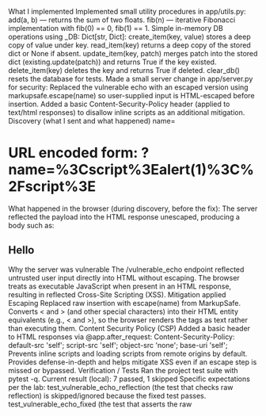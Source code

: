 What I implemented
Implemented small utility procedures in app/utils.py:
add(a, b) — returns the sum of two floats.
fib(n) — iterative Fibonacci implementation with fib(0) == 0, fib(1) == 1.
Simple in-memory DB operations using _DB: Dict[str, Dict]:
create_item(key, value) stores a deep copy of value under key.
read_item(key) returns a deep copy of the stored dict or None if absent.
update_item(key, patch) merges patch into the stored dict (existing.update(patch)) and returns True if the key existed.
delete_item(key) deletes the key and returns True if deleted.
clear_db() resets the database for tests.
Made a small server change in app/server.py for security:
Replaced the vulnerable echo with an escaped version using markupsafe.escape(name) so user-supplied input is HTML-escaped before insertion.
Added a basic Content-Security-Policy header (applied to text/html responses) to disallow inline scripts as an additional mitigation.
Discovery (what I sent and what happened)
name=<script>alert(1)</script>
# URL encoded form: ?name=%3Cscript%3Ealert(1)%3C%2Fscript%3E
What happened in the browser (during discovery, before the fix):
The server reflected the payload into the HTML response unescaped, producing a body such as:
<h2>Hello <script>alert(1)</script></h2>
Why the server was vulnerable
The /vulnerable_echo endpoint reflected untrusted user input directly into HTML without escaping.
The browser treats <script>...</script> as executable JavaScript when present in an HTML response, resulting in reflected Cross-Site Scripting (XSS).
Mitigation applied
Escaping
Replaced raw insertion with escape(name) from MarkupSafe.
Converts < and > (and other special characters) into their HTML entity equivalents (e.g., &lt; and &gt;), so the browser renders the tags as text rather than executing them.
Content Security Policy (CSP)
Added a basic header to HTML responses via @app.after_request: Content-Security-Policy: default-src 'self'; script-src 'self'; object-src 'none'; base-uri 'self';
Prevents inline scripts and loading scripts from remote origins by default. Provides defense-in-depth and helps mitigate XSS even if an escape step is missed or bypassed.
Verification / Tests
Ran the project test suite with pytest -q.
Current result (local): 7 passed, 1 skipped
Specific expectations per the lab:
test_vulnerable_echo_reflection (the test that checks raw reflection) is skipped/ignored because the fixed test passes.
test_vulnerable_echo_fixed (the test that asserts the raw <script> no longer appears) passes.
How to reproduce locally
# Create and activate the virtualenv
python -m venv venv
source venv/bin/activate

# Install dependencies
pip install -r requirements.txt

# Run tests
pytest -q

# Run the server and open the forms in a browser
./run.sh
# visit http://127.0.0.1:8000/

# Optional: check the CSP header on HTML responses
curl -I http://127.0.0.1:8000/ | grep -i Content-Security-Policy
Full pytest output (verbose)
================================= test session starts =================================
platform linux -- Python 3.12.3, pytest-7.4.2, pluggy-1.6.0 -- /home/adityasri/nighthawk/Aditya_2026/venv/bin/python
cachedir: .pytest_cache
rootdir: /home/adityasri/nighthawk/procedures-lab
configfile: pytest.ini
plugins: anyio-4.10.0
collected 8 items

tests/test_endpoints.py::test_add_endpoint PASSED                               [ 12%]
tests/test_endpoints.py::test_fib_endpoint PASSED                               [ 25%]
tests/test_endpoints.py::test_item_crud PASSED                                  [ 37%]
tests/test_endpoints.py::test_vulnerable_echo_reflection SKIPPED (Reflectio...) [ 50%]
tests/test_endpoints.py::test_vulnerable_echo_fixed PASSED                      [ 62%]
tests/test_utils.py::test_add_simple PASSED                                     [ 75%]
tests/test_utils.py::test_fib_basic PASSED                                      [ 87%]
tests/test_utils.py::test_db_crud PASSED                                        [100%]

============================ 7 passed, 1 skipped in 0.04s =============================
